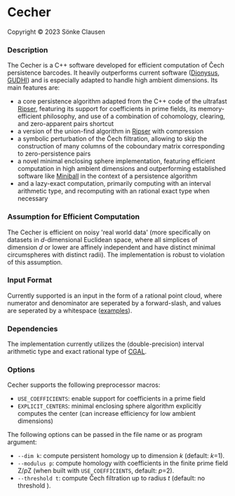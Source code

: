 # Cecher

Copyright © 2023 Sönke Clausen


### Description

The Cecher is a C++ software developed for efficient computation of Čech persistence barcodes. It heavily outperforms current software ([Dionysus], [GUDHI]) and is especially adapted to handle high ambient dimensions. Its main features are:

  - a core persistence algorithm adapted from the C++ code of the ultrafast [Ripser], featuring its support for coefficients in prime fields, its memory-efficient philosophy, and use of a combination of cohomology, clearing, and zero-apparent pairs shortcut
  - a version of the union-find algorithm in [Ripser] with compression
  - a symbolic perturbation of the Čech filtration, allowing to skip the construction of many columns of the coboundary matrix corresponding to zero-persistence pairs
  - a novel minimal enclosing sphere implementation, featuring efficient computation in high ambient dimensions and outperforming established software like [Miniball] in the context of a persistence algorithm 
  - and a lazy-exact computation, primarily computing with an interval arithmetic type, and recomputing with an rational exact type when necessary 


### Assumption for Efficient Computation

The Cecher is efficient on noisy 'real world data' (more specifically on datasets in *d*-dimensional Euclidean space, where all simplices of dimension *d* or lower are affinely independent and have distinct minimal circumspheres with distinct radii). The implementation is robust to violation of this assumption.


### Input Format

Currently supported is an input in the form of a rational point cloud, where numerator and denominator are seperated by a forward-slash, and values are seperated by a whitespace ([examples]).


### Dependencies 

The implementation currently utilizes the (double-precision) interval arithmetic type and exact rational type of [CGAL].


### Options

Cecher supports the following preprocessor macros:

  - `USE_COEFFICIENTS`: enable support for coefficients in a prime field
  - `EXPLICIT_CENTERS`: minimal enclosing sphere algorithm explicitly computes the center (can increase efficiency for low ambient dimensions)



The following options can be passed in the file name or as program argument:

  - `--dim k`: compute persistent homology up to dimension *k* (default: *k*=1).
  - `--modulus p`: compute homology with coefficients in the finite prime field Z/*p*Z (when built with `USE_COEFFICIENTS`, default: *p*=2).
  - `--threshold t`: compute Čech filtration up to radius *t* (default: no threshold ).





[Dionysus]: <http://www.mrzv.org/software/dionysus/>
[GUDHI]: <http://gudhi.gforge.inria.fr>
[Ripser]: <https://github.com/Ripser/ripser>
[CGAL]: <https://github.com/CGAL/cgal>
[Miniball]: <https://people.inf.ethz.ch/gaertner/subdir/software/miniball.html>
[examples]: <https://github.com/s-clausen/cecher/tree/main/examples>


